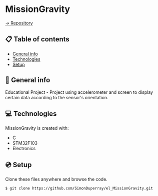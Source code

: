 # MissionGravity

[-> Repository](https://github.com/SimonDuperray/el_MissionGravity)

## :clipboard: Table of contents
* [General info](#general-info)
* [Technologies](#technologies)
* [Setup](#setup)

## :page_facing_up: General info
Educational Project - Project using accelerometer and screen to display certain data according to the sensor's orientation.
	
## :computer: Technologies
MissionGravity is created with:
* C
* STM32F103
* Electronics
	
## :cd: Setup
Clone these files anywhere and browse the code.
```batch
$ git clone https://github.com/SimonDuperray/el_MissionGravity.git
```
